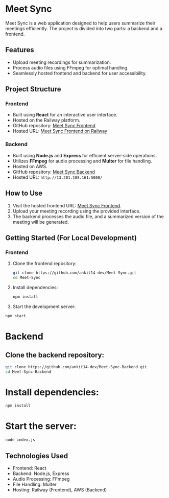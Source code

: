 # Meet Sync  

Meet Sync is a web application designed to help users summarize their meetings efficiently. The project is divided into two parts: a backend and a frontend.  

## Features  
- Upload meeting recordings for summarization.  
- Process audio files using FFmpeg for optimal handling.  
- Seamlessly hosted frontend and backend for user accessibility.  

## Project Structure  
### Frontend  
- Built using **React** for an interactive user interface.  
- Hosted on the Railway platform.  
- GitHub repository: [Meet Sync Frontend](https://github.com/ankit14-dev/Meet-Sync.git)  
- Hosted URL: [Meet Sync Frontend on Railway](https://meet-sync-production.up.railway.app/)  

### Backend  
- Built using **Node.js** and **Express** for efficient server-side operations.  
- Utilizes **FFmpeg** for audio processing and **Multer** for file handling.  
- Hosted on AWS.  
- GitHub repository: [Meet Sync Backend](https://github.com/ankit14-dev/Meet-Sync-Backend.git)  
- Hosted URL: `http://13.201.188.161:5000/`  

## How to Use  
1. Visit the hosted frontend URL: [Meet Sync Frontend](https://meet-sync-production.up.railway.app/).  
2. Upload your meeting recording using the provided interface.  
3. The backend processes the audio file, and a summarized version of the meeting will be generated.  

## Getting Started (For Local Development)  
### Frontend  
1. Clone the frontend repository:  
   ```bash  
   git clone https://github.com/ankit14-dev/Meet-Sync.git  
   cd Meet-Sync
   ```
2. Install dependencies:
    ```bash
    npm install
    ```
4. Start the development server:
  ```bash
  npm start
  ```
# Backend
## Clone the backend repository:
  ```bash
  git clone https://github.com/ankit14-dev/Meet-Sync-Backend.git  
  cd Meet-Sync-Backend
  ```
# Install dependencies:
  ```bash
  npm install
  ```
# Start the server:
  ```bash
  node index.js
  ```
## Technologies Used
- Frontend: React
- Backend: Node.js, Express
- Audio Processing: FFmpeg
- File Handling: Multer
- Hosting: Railway (Frontend), AWS (Backend)
